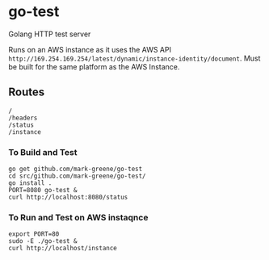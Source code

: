 # go-test
Golang HTTP test server

Runs on an AWS instance as it uses the AWS API `http://169.254.169.254/latest/dynamic/instance-identity/document`.
Must be built for the same platform as the AWS Instance.

## Routes
```
/
/headers
/status
/instance
```
### To Build and Test
```
go get github.com/mark-greene/go-test
cd src/github.com/mark-greene/go-test/
go install .
PORT=8080 go-test &
curl http://localhost:8080/status
```
### To Run and Test on AWS instaqnce
```
export PORT=80
sudo -E ./go-test &
curl http://localhost/instance
```
